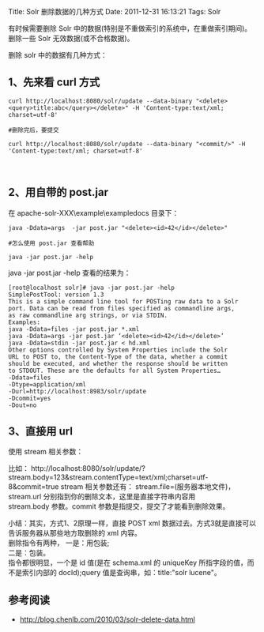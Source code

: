 Title: Solr 删除数据的几种方式
Date: 2011-12-31 16:13:21
Tags: Solr


有时候需要删除 Solr 中的数据(特别是不重做索引的系统中，在重做索引期间)。删除一些 Solr 无效数据(或不合格数据)。 

删除 solr 中的数据有几种方式： 

## 1、先来看 curl 方式
    
    
    curl http://localhost:8080/solr/update --data-binary "<delete><query>title:abc</query></delete>" -H 'Content-type:text/xml; charset=utf-8'  
    
    #删除完后，要提交  
    
    curl http://localhost:8080/solr/update --data-binary "<commit/>" -H 'Content-type:text/xml; charset=utf-8'

 

## 2、用自带的 post.jar
在 apache-solr-XXX\example\exampledocs 目录下：
    
    
    java -Ddata=args  -jar post.jar "<delete><id>42</id></delete>"  
    
    #怎么使用 post.jar 查看帮助  
    
    java -jar post.jar -help

 java -jar post.jar -help 查看的结果为：

	[root@localhost solr]# java -jar post.jar -help
	SimplePostTool: version 1.3
	This is a simple command line tool for POSTing raw data to a Solr
	port. Data can be read from files specified as commandline args,
	as raw commandline arg strings, or via STDIN.
	Examples:
	java -Ddata=files -jar post.jar *.xml
	java -Ddata=args -jar post.jar ‘<delete><id>42</id></delete>’
	java -Ddata=stdin -jar post.jar < hd.xml
	Other options controlled by System Properties include the Solr
	URL to POST to, the Content-Type of the data, whether a commit
	should be executed, and whether the response should be written
	to STDOUT. These are the defaults for all System Properties…
	-Ddata=files
	-Dtype=application/xml
	-Durl=http://localhost:8983/solr/update
	-Dcommit=yes
	-Dout=no

## 3、直接用 url
使用 stream 相关参数：

比如： http://localhost:8080/solr/update/?stream.body=123&stream.contentType=text/xml;charset=utf-8&commit=true 
stream 相关参数还有：
stream.file=(服务器本地文件)，  
stream.url 分别指到你的删除文本，这里是直接字符串内容用   
stream.body 参数。commit 参数是指提交，提交了才能看到删除效果。   

小结：其实，方式1、2原理一样，直接 POST xml 数据过去。方式3就是直接可以告诉服务器从那些地方取删除的 xml 内容。   
删除指令有两种，
一是：用包装;  
二是：包装。  
指令都很明显，一个是 id 值(是在 schema.xml 的 uniqueKey 所指字段的值，而不是索引内部的 docId);query 值是查询串，如：title:"solr lucene"。   

## 参考阅读
  * <http://blog.chenlb.com/2010/03/solr-delete-data.html>
